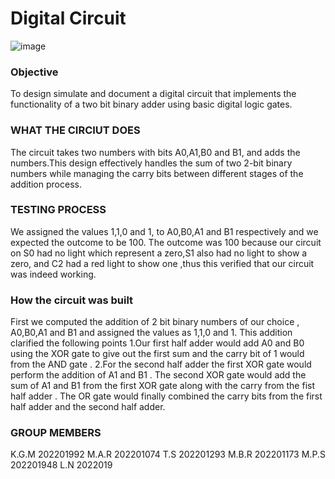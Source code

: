 # Digital Circuit 
![image](https://github.com/user-attachments/assets/fb8f9009-ea1a-4608-916b-d1e379f09488)


 ### Objective    
 To design simulate and document a digital circuit that implements the functionality of a two bit binary adder using basic digital logic gates.
 

### WHAT THE CIRCIUT DOES
The circuit takes two numbers with bits A0,A1,B0 and B1, and adds the numbers.This  design effectively  handles the sum of two 2-bit binary numbers while managing the carry bits between different stages of the addition process.

### TESTING PROCESS
We assigned the values 1,1,0 and 1, to  A0,B0,A1 and B1 respectively  and we expected  the  outcome to be 100. The outcome was 100 because our circuit on S0 had no light which represent a zero,S1 also had no light to show a zero, and C2 had a red light to show one ,thus this verified that our circuit was indeed working.

### How the circuit was built
First we computed the addition of 2 bit binary numbers of our choice , A0,B0,A1 and B1 and assigned the values as 1,1,0 and 1. This  addition clarified the following points 
1.Our first half adder would add A0 and B0 using the XOR gate   to give out the first sum  and the carry bit of  1 would from the AND gate .
2.For the second half  adder the first XOR gate would perform the addition of A1 and B1 . The second XOR gate would add the sum of A1 and B1 from the first XOR gate along with the carry from the fist half adder  . The OR gate would finally combined the carry bits from the first half adder and the second half adder. 

### GROUP MEMBERS
K.G.M    202201992
M.A.R    202201074
T.S      202201293
M.B.R    202201173
M.P.S    202201948
L.N      2022019
